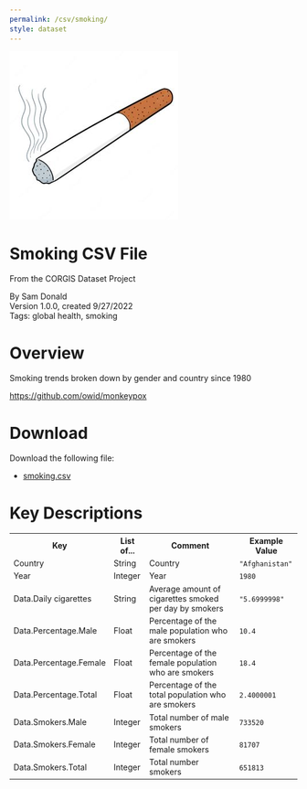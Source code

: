 ```yaml
---
permalink: /csv/smoking/
style: dataset
---
```


<img class="img-thumbnail float-right"
     src="/images/datasets/smoking-icon.jpg"
     alt="smoking icon"
     role="presentation">

# Smoking CSV File

<p class='lead'>From the CORGIS Dataset Project</p>

<span class='text-muted'>By Sam Donald</span><br>
<span class='text-muted'>Version 1.0.0, created 9/27/2022</span><br>
<span class='text-muted'>Tags: global health, smoking</span>

# Overview

Smoking trends broken down by gender and country since 1980


<https://github.com/owid/monkeypox>




# Download

Download the following file:

* <a href='../../datasets/csv/smoking/smoking.csv' download>smoking.csv <span class="fas fa-download"></span></a>

# Key Descriptions
    
<table class='table table-condensed table-striped table-bordered table-hover'>
<tr>
    <th class=''>Key</th>
    <th class=''>List of...</th>
    <th class=''>Comment</th>
    <th class=''>Example Value</th>
</tr>

<tr>
    <td>Country</td>
    <td>String</td> 
    <td>Country</td>
    <td><code>"Afghanistan"</code></td>
</tr>

<tr>
    <td>Year</td>
    <td>Integer</td> 
    <td>Year</td>
    <td><code>1980</code></td>
</tr>

<tr>
    <td>Data.Daily cigarettes</td>
    <td>String</td> 
    <td>Average amount of cigarettes smoked per day by smokers</td>
    <td><code>"5.6999998"</code></td>
</tr>

<tr>
    <td>Data.Percentage.Male</td>
    <td>Float</td> 
    <td>Percentage of the male population who are smokers</td>
    <td><code>10.4</code></td>
</tr>

<tr>
    <td>Data.Percentage.Female</td>
    <td>Float</td> 
    <td>Percentage of the female population who are smokers</td>
    <td><code>18.4</code></td>
</tr>

<tr>
    <td>Data.Percentage.Total</td>
    <td>Float</td> 
    <td>Percentage of the total population who are smokers</td>
    <td><code>2.4000001</code></td>
</tr>

<tr>
    <td>Data.Smokers.Male</td>
    <td>Integer</td> 
    <td>Total number of male smokers</td>
    <td><code>733520</code></td>
</tr>

<tr>
    <td>Data.Smokers.Female</td>
    <td>Integer</td> 
    <td>Total number of female smokers</td>
    <td><code>81707</code></td>
</tr>

<tr>
    <td>Data.Smokers.Total</td>
    <td>Integer</td> 
    <td>Total number smokers</td>
    <td><code>651813</code></td>
</tr>

</table>